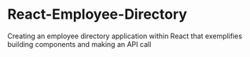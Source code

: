# React-Employee-Directory
Creating an employee directory application within React that exemplifies building components and making an API call
